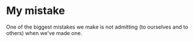 # My mistake

One of the biggest mistakes we make is not admitting (to ourselves and to others) when we've made one.
